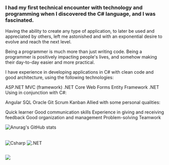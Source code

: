 ### I had my first technical encounter with technology and programming when I discovered the C# language, and I was fascinated.

Having the ability to create any type of application, to later be used and appreciated by others, left me astonished and with an exponential desire to evolve and reach the next level.

Being a programmer is much more than just writing code.
Being a programmer is positively impacting people's lives, and somehow making their day-to-day easier and more practical.

I have experience in developing applications in C# with clean code and good architecture, using the following technologies:

ASP.NET
MVC (framework)
.NET Core
Web Forms
Entity Framework
.NET
Using in conjunction with C#:

Angular
SQL
Oracle
Git
Scrum
Kanban
Allied with some personal qualities:

Quick learner
Good communication skills
Experience in giving and receiving feedback
Good organization and management
Problem-solving
Teamwork

![Anurag's GitHub stats](https://github-readme-stats.vercel.app/api?username=luisclaudio29&show_icons=true&theme=radical)

<div style="display:inline_block">
  </br>
  <img align="center" alt="Csharp" src="https://img.shields.io/badge/C%23-239120?style=for-the-badge&logo=c-sharp&logoColor=white"></img>
   <img align="center" alt=".NET" src="https://img.shields.io/badge/.NET-5C2D91?style=for-the-badge&logo=.net&logoColor=white"></img>
   
  
    









  ##
 
<div> 
  
  
  <a href="https://www.linkedin.com/in/luis-claudio-201420215" target="_blank"><img src="https://img.shields.io/badge/-LinkedIn-%230077B5?style=for-the-badge&logo=linkedin&logoColor=white" target="_blank"></a> 
  
</div>          
